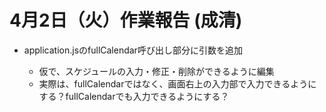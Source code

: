# 4月2日（火）作業報告 (成清)

- application.jsのfullCalendar呼び出し部分に引数を追加

  - 仮で、スケジュールの入力・修正・削除ができるように編集
  - 実際は、fullCalendarではなく、画面右上の入力部で入力できるようにする？fullCalendarでも入力できるようにする？

  

